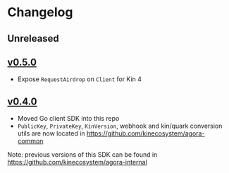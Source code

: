 # Changelog

## Unreleased

## [v0.5.0](http://github.com/kinecosystem/kin-go/releases/tag/v0.5.0)
- Expose `RequestAirdrop` on `Client` for Kin 4

## [v0.4.0](http://github.com/kinecosystem/kin-go/releases/tag/v0.4.0)
- Moved Go client SDK into this repo
- `PublicKey`, `PrivateKey`, `KinVersion`, webhook and kin/quark conversion utils are now located in https://github.com/kinecosystem/agora-common

Note: previous versions of this SDK can be found in https://github.com/kinecosystem/agora-internal
